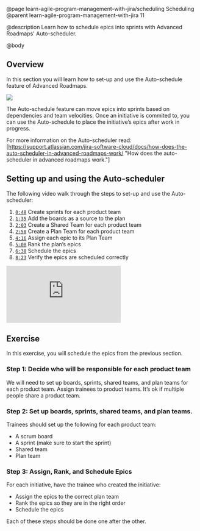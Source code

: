 @page learn-agile-program-management-with-jira/scheduling Scheduling
@parent learn-agile-program-management-with-jira 11

@description Learn how to schedule epics into sprints with Advanced Roadmaps' Auto-scheduler.

@body

## Overview 

In this section you will learn how to set-up and use the Auto-schedule feature of 
Advanced Roadmaps.

<img src="../static/img/program-management-with-jira/scheduling/auto-schedule-button.png"
  class="content-400-800-shadow"/>

The Auto-schedule feature can move epics into sprints based on dependencies and 
team velocities. Once an initiative is commited to, you can use the Auto-schedule 
to place the initiative’s epics after work in progress.

For more information on the Auto-scheduler read: [https://support.atlassian.com/jira-software-cloud/docs/how-does-the-auto-scheduler-in-advanced-roadmaps-work/ "How does the auto-scheduler in advanced roadmaps work."]



## Setting up and using the Auto-scheduler

The following video walk through the steps to set-up and use the Auto-scheduler:

1. <code>[0:48](https://youtu.be/5bcDZFDjKgs?list=PL--xV5crGpX_EdvA-rcDXVC4qjiujYTKE&t=48)</code> Create sprints for each product team
2. <code>[1:35](https://youtu.be/5bcDZFDjKgs?list=PL--xV5crGpX_EdvA-rcDXVC4qjiujYTKE&t=95)</code> Add the boards as a source to the plan 
3. <code>[2:03](https://youtu.be/5bcDZFDjKgs?list=PL--xV5crGpX_EdvA-rcDXVC4qjiujYTKE&t=123)</code> Create a <span class="color-purple bold">Shared Team</span> for each product team
4. <code>[2:50](https://youtu.be/5bcDZFDjKgs?list=PL--xV5crGpX_EdvA-rcDXVC4qjiujYTKE&t=170)</code> Create a <span class="color-blue bold">Plan Team</span> for each product team
5. <code>[4:16](https://youtu.be/5bcDZFDjKgs?list=PL--xV5crGpX_EdvA-rcDXVC4qjiujYTKE&t=256)</code> Assign each epic to its <span class="color-blue bold">Plan Team</span>
6. <code>[5:08](https://youtu.be/5bcDZFDjKgs?list=PL--xV5crGpX_EdvA-rcDXVC4qjiujYTKE&t=308)</code> Rank the plan’s epics
7. <code>[6:38](https://youtu.be/5bcDZFDjKgs?list=PL--xV5crGpX_EdvA-rcDXVC4qjiujYTKE&t=398)</code> Schedule the epics
8. <code>[8:23](https://youtu.be/5bcDZFDjKgs?list=PL--xV5crGpX_EdvA-rcDXVC4qjiujYTKE&t=503)</code> Verify the epics are scheduled correctly


<iframe class="block-16-by-9" src="https://www.youtube.com/embed/5bcDZFDjKgs" alt="YouTube video player" frameborder="0" allow="accelerometer; autoplay; clipboard-write; encrypted-media; gyroscope; picture-in-picture; web-share" allowfullscreen></iframe>


## Exercise

In this exercise, you will schedule the epics from the previous section.


### Step 1: Decide who will be responsible for each product team

We will need to set up boards, sprints, shared teams, and plan teams for each product team.  Assign trainees to product teams. It’s ok if multiple people share a product team.

### Step 2: Set up boards, sprints, shared teams, and plan teams.

Trainees should set up the following for each product team:

- A scrum board
- A sprint (make sure to start the sprint)
- Shared team
- Plan team

### Step 3: Assign, Rank, and Schedule Epics

For each initiative, have the trainee who created the initiative:

- Assign the epics to the correct plan team
- Rank the epics so they are in the right order
- Schedule the epics 

Each of these steps should be done one after the other.


